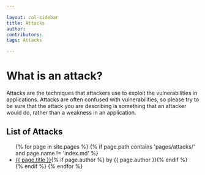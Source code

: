 ```yaml
---

layout: col-sidebar
title: Attacks
author:
contributors:
tags: Attacks

---
```


# What is an attack?

Attacks are the techniques that attackers use to exploit the vulnerabilities in applications. Attacks are often confused with vulnerabilities, so please try to be sure that the attack you are describing is something that an attacker would do, rather than a weakness in an application.

## List of Attacks

<ul>
{% for page in site.pages %}
    {% if page.path contains 'pages/attacks/' and page.name != 'index.md' %}
    <li><a href='/www-community{{ page.url }}'>{{ page.title }}</a>{% if page.author %} by {{ page.author }}{% endif %}</li>
    {% endif %}
{% endfor %}
</ul>